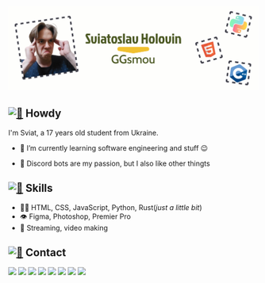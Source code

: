 # [![Sviatoslav Holovin](header.png)](https://chsw.pp.ua/)

## [<img src="https://media.giphy.com/media/hvRJCLFzcasrR4ia7z/giphy.gif" width="3%" alt="👋">](https://chsw.pp.ua/) Howdy
I'm Sviat, a 17 years old student from Ukraine.

- 🧭 I’m currently learning software engineering and stuff 😉

- 👥 Discord bots are my passion, but I also like other thingts

## [<img src="https://media.tenor.com/tkpOfRTT21UAAAAi/flexed-biceps-joypixels.gif" width="3%" alt="💪">](https://chsw.pp.ua/) Skills
- 👨‍💻 HTML, CSS, JavaScript, Python, Rust(_just a little bit_)
- 👁️ Figma, Photoshop, Premier Pro 
- 🎤 Streaming, video making

## [<img src="https://static.tildacdn.com/tild3665-6438-4332-a430-633965613961/Call-Me-Hand.gif" width="3%" alt="🤙">](https://chsw.pp.ua/) Contact
[<img src="https://chsw.pp.ua/main/img/logos/logo.png" width="4%">](https://chsw.pp.ua/)
[<img src="https://chsw.pp.ua/main/img/logos/Discord-Logo.png" width="4%">](https://discord.gg/9krjq7NxG4)
[<img src="https://chsw.pp.ua/main/img/logos/Telegram-Logo.png" width="4%">](https://t.me/ggsmou_post)
[<img src="https://chsw.pp.ua/main/img/logos/LinkedIn-Logo.png" width="4%">](https://www.linkedin.com/in/sviatoslav-holovin-33b99025a/)
[<img src="https://chsw.pp.ua/main/img/logos/StackOverflow-Logo.png" width="4%">](https://stackoverflow.com/users/20783198/ggsmou)
[<img src="https://chsw.pp.ua/main/img/logos/LeetCode-Logo.png" width="4%">](https://leetcode.com/GGsmou/)
[<img src="https://chsw.pp.ua/main/img/logos/TikTok-Logo.png" width="4%">](https://www.tiktok.com/@ggsmou?)
[<img src="https://chsw.pp.ua/main/img/logos/OpenSea-Logo.png" width="4%">](https://opensea.io/GGsmou)
